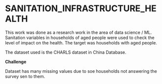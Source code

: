 # SANITATION_INFRASTRUCTURE_HEALTH
This work was done as a research work in the area of data science / ML. 
Sanitation variables in households of aged people were used to check the level of impact on the health. The target was households with aged people. 

The dataset used is the CHARLS dataset in China Database.

**Challenge**

Dataset has many missing values due to soe households not answering the survey sen to them.

